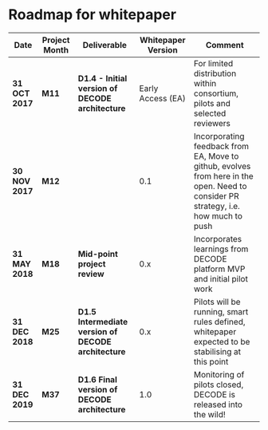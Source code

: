 # Roadmap for whitepaper

| Date | Project Month | Deliverable | Whitepaper Version | Comment |
| ---- | ------------- | ----------- | ------- | ------- |
| **31 OCT 2017** | **M11** | **D1.4 - Initial version of DECODE architecture** | Early Access (EA) | For limited distribution within consortium,  pilots and selected reviewers |
| **30 NOV 2017** |  **M12** |        | 0.1 | Incorporating feedback from EA, Move to github, evolves from here in the open. Need to consider PR strategy, i.e. how much to push |
| **31 MAY 2018** | **M18** | **Mid-point project review** | 0.x | Incorporates learnings from DECODE platform MVP and initial pilot work | 
| **31 DEC 2018** | **M25** | **D1.5 Intermediate version of DECODE architecture**  | 0.x | Pilots will be running, smart rules defined, whitepaper expected to be stabilising at this point |
| **31 DEC 2019** | **M37** | **D1.6 Final version of DECODE architecture** | 1.0 | Monitoring of pilots closed, DECODE is released into the wild! |      